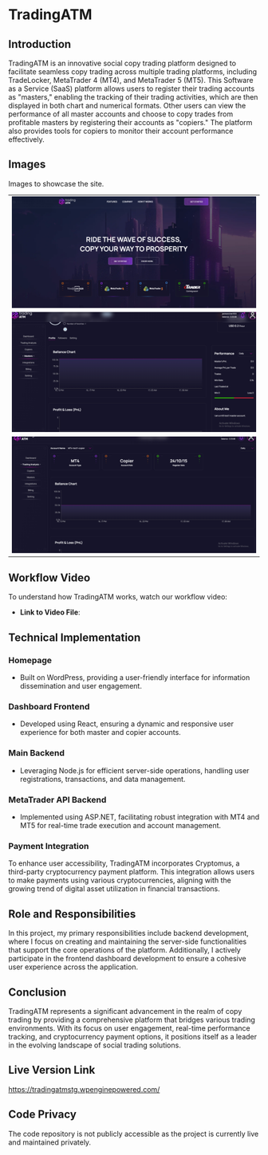 # TradingATM
## Introduction
TradingATM is an innovative social copy trading platform designed to facilitate seamless copy trading across multiple trading platforms, including TradeLocker, MetaTrader 4 (MT4), and MetaTrader 5 (MT5). This Software as a Service (SaaS) platform allows users to register their trading accounts as "masters," enabling the tracking of their trading activities, which are then displayed in both chart and numerical formats. Other users can view the performance of all master accounts and choose to copy trades from profitable masters by registering their accounts as "copiers." The platform also provides tools for copiers to monitor their account performance effectively.

## Images
Images to showcase the site.

<table>
  <tr>
    <td align = "center">
      <img src="./assets/homepage.PNG"/>
    </td>
  </tr>
  <tr>
    <td align = "center">
      <img src="./assets/master.PNG"/>
    </td>
  </tr>

  <tr>
    <td align = "center">
      <img src="./assets/analysis.PNG"/>
    </td>
  </tr>

</table>

## Workflow Video
To understand how TradingATM works, watch our workflow video:

- **Link to Video File**:


## Technical Implementation
### Homepage
- Built on WordPress, providing a user-friendly interface for information dissemination and user engagement.

### Dashboard Frontend
- Developed using React, ensuring a dynamic and responsive user experience for both master and copier accounts.

### Main Backend
- Leveraging Node.js for efficient server-side operations, handling user registrations, transactions, and data management.

### MetaTrader API Backend
- Implemented using ASP.NET, facilitating robust integration with MT4 and MT5 for real-time trade execution and account management.

### Payment Integration
To enhance user accessibility, TradingATM incorporates Cryptomus, a third-party cryptocurrency payment platform. This integration allows users to make payments using various cryptocurrencies, aligning with the growing trend of digital asset utilization in financial transactions.

## Role and Responsibilities
In this project, my primary responsibilities include backend development, where I focus on creating and maintaining the server-side functionalities that support the core operations of the platform. Additionally, I actively participate in the frontend dashboard development to ensure a cohesive user experience across the application.

## Conclusion
TradingATM represents a significant advancement in the realm of copy trading by providing a comprehensive platform that bridges various trading environments. With its focus on user engagement, real-time performance tracking, and cryptocurrency payment options, it positions itself as a leader in the evolving landscape of social trading solutions.

## Live Version Link
https://tradingatmstg.wpenginepowered.com/

## Code Privacy
The code repository is not publicly accessible as the project is currently live and maintained privately.
